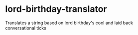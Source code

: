 # lord-birthday-translator
Translates a string based on lord birthday's cool and laid back conversational ticks
